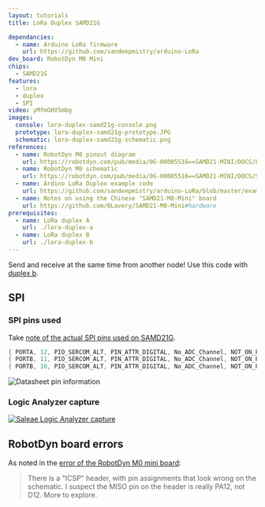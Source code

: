 ```yaml
---
layout: tutorials
title: LoRa Duplex SAMD21G

dependancies:
  - name: Arduino LoRa firmware
    url: https://github.com/sandeepmistry/arduino-LoRa
dev_board: RobotDyn M0 Mini
chips:
  - SAMD21G
features:
  - lora
  - duplex
  - SPI
video: yMfmGHV5mbg
images:
  console: lora-duplex-samd21g-console.png
  prototype: lora-duplex-samd21g-prototype.JPG
  schematic: lora-duplex-samd21g-schematic.png
references:
  - name: RobotDyn M0 pinout diagram
    url: https://robotdyn.com/pub/media/0G-00005516==SAMD21-MINI/DOCS/PINOUT==0G-00005516==SAMD21-MINI.jpg
  - name: RobotDyn M0 schematic
    url: https://robotdyn.com/pub/media/0G-00005516==SAMD21-MINI/DOCS/Schematic==0G-00005516==SAMD21-MINI.pdf
  - name: Ardino LoRa Duplex example code
    url: https://github.com/sandeepmistry/arduino-LoRa/blob/master/examples/LoRaDuplex/LoRaDuplex.ino
  - name: Notes on using the Chinese "SAMD21-M0-Mini" board
    url: https://github.com/BLavery/SAMD21-M0-Mini#hardware
prerequisites:
  - name: LoRa duplex A
    url: ./lora-duplex-a
  - name: LoRa duplex B
    url: ./lora-duplex-b
---
```


Send and receive at the same time from another node! Use this code with [duplex b](lora-duplex-b).

## SPI

### SPI pins used

Take [note of the actual SPI pins used on SAMD21G](https://github.com/arduino/ArduinoCore-samd/blob/master/variants/arduino_mzero/variant.cpp#L141).

```c
{ PORTA, 12, PIO_SERCOM_ALT, PIN_ATTR_DIGITAL, No_ADC_Channel, NOT_ON_PWM, NOT_ON_TIMER, EXTERNAL_INT_12 }, // MISO: SERCOM4/PAD[0] PA12
{ PORTB, 11, PIO_SERCOM_ALT, PIN_ATTR_DIGITAL, No_ADC_Channel, NOT_ON_PWM, NOT_ON_TIMER, EXTERNAL_INT_11 }, // SCK: SERCOM4/PAD[3] PB11
{ PORTB, 10, PIO_SERCOM_ALT, PIN_ATTR_DIGITAL, No_ADC_Channel, NOT_ON_PWM, NOT_ON_TIMER, EXTERNAL_INT_10 }, // MOSI: SERCOM4/PAD[2] PB10
```

<img src="{{ site.url }}/assets/images/tutorials/lora-duplex-samd21g-pin-mux.png" alt="Datasheet pin information">

### Logic Analyzer capture

<a href="{{ site.url }}/assets/images/tutorials/lora-duplex-samd21g-signals.png"><img src="{{ site.url }}/assets/images/tutorials/lora-duplex-samd21g-signals.png" alt="Saleae Logic Analyzer capture"></a>

## RobotDyn board errors

As noted in the [error of the RobotDyn M0 mini board](https://github.com/BLavery/SAMD21-M0-Mini#hardware):

> There is a "ICSP" header, with pin assignments that look wrong on the schematic. I suspect the MISO pin on the header is really PA12, not D12. More to explore.
